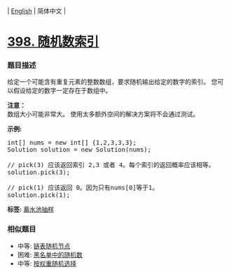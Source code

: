 | [English](README_EN.md) | 简体中文 |

# [398. 随机数索引](https://leetcode-cn.com/problems/random-pick-index)
 ### 题目描述
<p>给定一个可能含有重复元素的整数数组，要求随机输出给定的数字的索引。 您可以假设给定的数字一定存在于数组中。</p>

<p><strong>注意：</strong><br />
数组大小可能非常大。 使用太多额外空间的解决方案将不会通过测试。</p>

<p><strong>示例:</strong></p>

<pre>
int[] nums = new int[] {1,2,3,3,3};
Solution solution = new Solution(nums);

// pick(3) 应该返回索引 2,3 或者 4。每个索引的返回概率应该相等。
solution.pick(3);

// pick(1) 应该返回 0。因为只有nums[0]等于1。
solution.pick(1);
</pre>

**标签:**  [蓄水池抽样](https://leetcode-cn.com/tag/reservoir-sampling) 
 ### 相似题目
- 中等:	[链表随机节点](https://leetcode-cn.com/problems/linked-list-random-node) 
- 困难:	[黑名单中的随机数](https://leetcode-cn.com/problems/random-pick-with-blacklist) 
- 中等:	[按权重随机选择](https://leetcode-cn.com/problems/random-pick-with-weight) 
